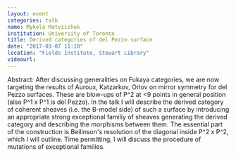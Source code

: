 ```yaml
---
layout: event
categories: talk
name: Mykola Matviichuk
institution: University of Toronto
title: Derived categories of del Pezzo surface
date: "2017-03-07 11:10"
location: "Fields Institute, Stewart Library"
videourl: 
---
```

Abstract: After discussing generalities on Fukaya categories, we are now targeting the results of Auroux, Katzarkov, Orlov on mirror symmetry for del Pezzo surfaces. These are blow-ups of P^2 at <9 points in general position (also P^1 x P^1 is del Pezzo). In the talk I will describe the derived category of coherent sheaves (i.e. the B-model side) of such a surface by introducing an appropriate strong exceptional familiy of sheaves generating the derived category and describing the morphisms between them. The essential part of the construction is Beilinson's resolution of the diagonal inside P^2 x P^2, which I will outline. Time permitting, I will discuss the procedure of mutations of exceptional families.
